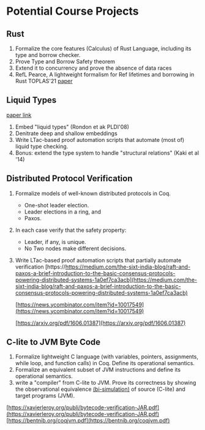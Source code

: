 # Potential Course Projects

## Rust

1. Formalize the core features (Calculus) of Rust Language, including its type and borrow checker.
2. Prove Type and Borrow Safety theorem
3. Extend it to concurrency and prove the absence of data races
4. RefL Pearce, A lightweight formalism for Ref lifetimes and borrowing in Rust TOPLAS'21
   [paper](https://dl.acm.org/doi/10.1145/3443420)

## Liquid Types

[paper link](https://goto.ucsd.edu/~rjhala/liquid/liquid_types.pdf)

1. Embed "liquid types" (Rondon et ak PLDI'08)
2. Denitrate deep and shallow embeddings
3. Write LTac-based proof automation scripts that automate (most of) liquid type checking.
4. Bonus: extend the type system to handle "structural relations" (Kaki et al '14)

## Distributed Protocol Verification

1. Formalize models of well-known distributed protocols in Coq.
   - One-shot leader election.
   - Leader elections in a ring, and
   - Paxos.
2. In each case verify that the safety property:
   - Leader, if any, is unique.
   - No Two nodes make different decisions.
3. Write LTac-based proof automation scripts that partially automate verification
   [https://https://medium.com/the-sixt-india-blog/raft-and-paxos-a-brief-introduction-to-the-basic-consensus-protocols-powering-distributed-systems-1a0ef7ca3acb](https://medium.com/the-sixt-india-blog/raft-and-paxos-a-brief-introduction-to-the-basic-consensus-protocols-powering-distributed-systems-1a0ef7ca3acb)

   [https://news.ycombinator.com/item?id=10017549](https://news.ycombinator.com/item?id=10017549)

   [https://arxiv.org/pdf/1606.01387](https://arxiv.org/pdf/1606.01387)

## C-lite to JVM Byte Code

1. Formalize lightweight C language (with variables, pointers, assignments, while loop, and function calls) in Coq. Define its operational semantics.
2. Formalize an equivalent subset of JVM instructions and define its operational semantics.
3. write a "compiler" from C-lite to JVM. Prove its correctness by showing the observational equivalence [(bi-simulation)](https://en.wikipedia.org/wiki/Bisimulation) of source (C-lite) and target programs (JVM).

[https://xavierleroy.org/publi/bytecode-verification-JAR.pdf](https://xavierleroy.org/publi/bytecode-verification-JAR.pdf)
[https://bentnib.org/coqjvm.pdf](https://bentnib.org/coqjvm.pdf)
